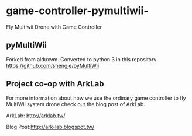 # game-controller-pymultiwii-
Fly Multiwii Drone with Game Controller

## pyMultiWii 
Forked from alduxvm. Converted to python 3 in this repository https://github.com/shengje/pyMultiWii

## Project co-op with ArkLab
For more information about how we use the ordinary game controller to fly MultiWii system drone check out the blog post of ArkLab.

ArkLab: http://arklab.tw/

Blog Post:http://ark-lab.blogspot.tw/
